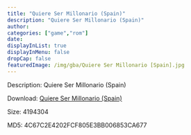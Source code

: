 ```yaml
---
title: "Quiere Ser Millonario (Spain)"
description: "Quiere Ser Millonario (Spain)"
author: 
categories: ["game","rom"]
date: 
displayInList: true
displayInMenu: false
dropCap: false
featuredImage: /img/gba/Quiere Ser Millonario [Spain].jpg
---
```


Description: Quiere Ser Millonario (Spain)

Download: <a style="text-decoration:underline;" href="https://mega.nz/#!HSQA3KTR!nDplBCViSSXEo8X5fpaN_gxrtcm_JsSPsVHC9S-siJs" target = "_blank" rel = "nofollow" > Quiere Ser Millonario (Spain)</a>

Size: 4194304

MD5: 4C67C2E4202FCF805E3BB006853CA677


